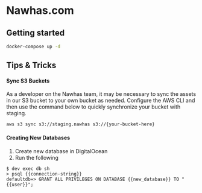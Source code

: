 # Nawhas.com

## Getting started

```bash
docker-compose up -d
```

## Tips & Tricks

#### Sync S3 Buckets
As a developer on the Nawhas team, it may be necessary to sync the assets in our S3
bucket to your own bucket as needed. Configure the AWS CLI and then use
the command below to quickly synchronize your bucket with staging.

```shell script
aws s3 sync s3://staging.nawhas s3://{your-bucket-here}
```

#### Creating New Databases
1. Create new database in DigitalOcean
2. Run the following
```shell script
$ dev exec db sh
> psql {{connection-string}}
defaultdb=> GRANT ALL PRIVILEGES ON DATABASE {{new_database}} TO "{{user}}"; 
```


